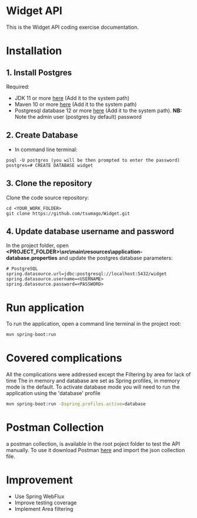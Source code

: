 
# Widget API
This is the Widget API coding exercise documentation.
# Installation
## 1. Install Postgres
Required:
- JDK 11 or more [here](https://docs.aws.amazon.com/corretto/latest/corretto-11-ug/downloads-list.html) (Add it to the system path)
- Maven 10 or more [here](https://maven.apache.org/download.cgi) (Add it to the system path)
- Postgresql database 12 or more [here]([https://www.postgresql.org/download/) (Add it to the system path).
**NB:** Note the admin user (postgres by default) password 
## 2. Create Database
- In command line terminal:
```
psql -U postgres (you will be then prompted to enter the password)
postgres=# CREATE DATABASE widget
```
## 3. Clone the repository
Clone the code source repository:
```
cd <YOUR_WORK_FOLDER>
git clone https://github.com/tsumago/Widget.git
```
## 4. Update database username and password
In the project folder, open **<PROJECT_FOLDER>\src\main\resources\application-database.properties**
and update the postgres database parameters:
```
# PostgreSQL
spring.datasource.url=jdbc:postgresql://localhost:5432/widget
spring.datasource.username=<USERNAME>
spring.datasource.password=<PASSWORD>
``` 
# Run application
To run the application, open a command line terminal in the project root:
```bash
mvn spring-boot:run
```
# Covered complications
All the complications were addressed except the Filtering by area for lack of time
The in memory and database are set as Spring profiles, in memory mode is the default. To activate database mode you will need to run the application using the 'database' profile
```bash
mvn spring-boot:run -Dspring.profiles.active=database
```
# Postman Collection
a postman collection, is available in the root poject folder to test the API manually. To use it download Postman [here](https://www.postman.com/downloads/) and import the json collection file.
# Improvement
- Use Spring WebFlux
- Improve testing coverage
- Implement Area filtering 